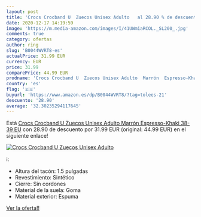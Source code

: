 ```yaml
---
layout: post
title: 'Crocs Crocband U  Zuecos Unisex Adulto   al 28.90 % de descuento'
date: 2020-12-17 14:19:59
image: 'https://m.media-amazon.com/images/I/41UWmiaRCOL._SL200_.jpg'
comments: true
category: ofertas
author: ring
slug: 'B0044WVRT8-es'
actualPrice: 31.99 EUR
currency: EUR
price: 31.99
comparePrice: 44.99 EUR
prodname: 'Crocs Crocband U  Zuecos Unisex Adulto  Marrón  Espresso-Khaki   38-39 EU'
country: 'es'
flag: '🇪🇸'
buyurl: 'https://www.amazon.es/dp/B0044WVRT8/?tag=tolees-21'
descuento: '28.90'
average: '32.30235294117645'
---
```


Está [Crocs Crocband U  Zuecos Unisex Adulto  Marrón  Espresso-Khaki   38-39 EU](https://www.amazon.es/dp/B0044WVRT8/?tag=tolees-21) con 28.90 de descuento por 31.99 EUR (original: 44.99 EUR) en el siguiente enlace!

[![Crocs Crocband U  Zuecos Unisex Adulto  ](https://m.media-amazon.com/images/I/41UWmiaRCOL._SL200_.jpg)](https://www.amazon.es/dp/B0044WVRT8/?tag=tolees-21)

ℹ️:

- Altura del tacón: 1.5 pulgadas
- Revestimiento: Sintético
- Cierre: Sin cordones
- Material de la suela: Goma
- Material exterior: Espuma

[Ver la oferta!!](https://www.amazon.es/dp/B0044WVRT8/?tag=tolees-21)
